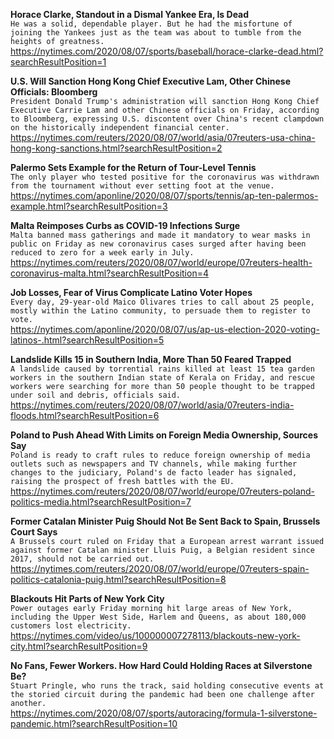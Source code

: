 **Horace Clarke, Standout in a Dismal Yankee Era, Is Dead**\
`He was a solid, dependable player. But he had the misfortune of joining the Yankees just as the team was about to tumble from the heights of greatness.`\
https://nytimes.com/2020/08/07/sports/baseball/horace-clarke-dead.html?searchResultPosition=1

**U.S. Will Sanction Hong Kong Chief Executive Lam, Other Chinese Officials: Bloomberg**\
`President Donald Trump's administration will sanction Hong Kong Chief Executive Carrie Lam and other Chinese officials on Friday, according to Bloomberg, expressing U.S. discontent over China's recent clampdown on the historically independent financial center. `\
https://nytimes.com/reuters/2020/08/07/world/asia/07reuters-usa-china-hong-kong-sanctions.html?searchResultPosition=2

**Palermo Sets Example for the Return of Tour-Level Tennis**\
`The only player who tested positive for the coronavirus was withdrawn from the tournament without ever setting foot at the venue.`\
https://nytimes.com/aponline/2020/08/07/sports/tennis/ap-ten-palermos-example.html?searchResultPosition=3

**Malta Reimposes Curbs as COVID-19 Infections Surge**\
`Malta banned mass gatherings and made it mandatory to wear masks in public on Friday as new coronavirus cases surged after having been reduced to zero for a week early in July.`\
https://nytimes.com/reuters/2020/08/07/world/europe/07reuters-health-coronavirus-malta.html?searchResultPosition=4

**Job Losses, Fear of Virus Complicate Latino Voter Hopes**\
`Every day, 29-year-old Maico Olivares tries to call about 25 people, mostly within the Latino community, to persuade them to register to vote.`\
https://nytimes.com/aponline/2020/08/07/us/ap-us-election-2020-voting-latinos-.html?searchResultPosition=5

**Landslide Kills 15 in Southern India, More Than 50 Feared Trapped**\
`A landslide caused by torrential rains killed at least 15 tea garden workers in the southern Indian state of Kerala on Friday, and rescue workers were searching for more than 50 people thought to be trapped under soil and debris, officials said.`\
https://nytimes.com/reuters/2020/08/07/world/asia/07reuters-india-floods.html?searchResultPosition=6

**Poland to Push Ahead With Limits on Foreign Media Ownership, Sources Say**\
`Poland is ready to craft rules to reduce foreign ownership of media outlets such as newspapers and TV channels, while making further changes to the judiciary, Poland's de facto leader has signaled, raising the prospect of fresh battles with the EU.`\
https://nytimes.com/reuters/2020/08/07/world/europe/07reuters-poland-politics-media.html?searchResultPosition=7

**Former Catalan Minister Puig Should Not Be Sent Back to Spain, Brussels Court Says**\
`A Brussels court ruled on Friday that a European arrest warrant issued against former Catalan minister Lluis Puig, a Belgian resident since 2017, should not be carried out.`\
https://nytimes.com/reuters/2020/08/07/world/europe/07reuters-spain-politics-catalonia-puig.html?searchResultPosition=8

**Blackouts Hit Parts of New York City**\
`Power outages early Friday morning hit large areas of New York, including the Upper West Side, Harlem and Queens, as about 180,000 customers lost electricity.`\
https://nytimes.com/video/us/100000007278113/blackouts-new-york-city.html?searchResultPosition=9

**No Fans, Fewer Workers. How Hard Could Holding Races at Silverstone Be?**\
`Stuart Pringle, who runs the track, said holding consecutive events at the storied circuit during the pandemic had been one challenge after another.`\
https://nytimes.com/2020/08/07/sports/autoracing/formula-1-silverstone-pandemic.html?searchResultPosition=10

